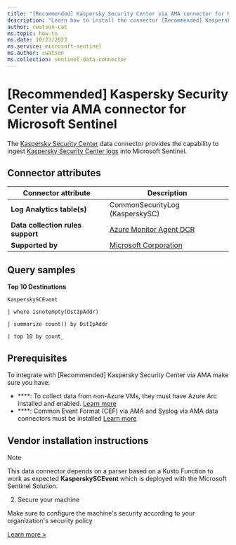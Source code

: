 ```yaml
---
title: "[Recommended] Kaspersky Security Center via AMA connector for Microsoft Sentinel"
description: "Learn how to install the connector [Recommended] Kaspersky Security Center via AMA to connect your data source to Microsoft Sentinel."
author: cwatson-cat
ms.topic: how-to
ms.date: 10/23/2023
ms.service: microsoft-sentinel
ms.author: cwatson
ms.collection: sentinel-data-connector
---
```


# [Recommended] Kaspersky Security Center via AMA connector for Microsoft Sentinel

The [Kaspersky Security Center](https://support.kaspersky.com/KSC/13/en-US/3396.htm) data connector provides the capability to ingest [Kaspersky Security Center logs](https://support.kaspersky.com/KSC/13/en-US/151336.htm) into Microsoft Sentinel.

## Connector attributes

| Connector attribute | Description |
| --- | --- |
| **Log Analytics table(s)** | CommonSecurityLog (KasperskySC)<br/> |
| **Data collection rules support** | [Azure Monitor Agent DCR](/azure/azure-monitor/agents/data-collection-rule-azure-monitor-agent) |
| **Supported by** | [Microsoft Corporation](https://support.microsoft.com) |

## Query samples

**Top 10 Destinations**
   ```kusto
KasperskySCEvent
 
   | where isnotempty(DstIpAddr)
    
   | summarize count() by DstIpAddr
 
   | top 10 by count_
   ```



## Prerequisites

To integrate with [Recommended] Kaspersky Security Center via AMA make sure you have: 

- ****: To collect data from non-Azure VMs, they must have Azure Arc installed and enabled. [Learn more](/azure/azure-monitor/agents/azure-monitor-agent-install?tabs=ARMAgentPowerShell,PowerShellWindows,PowerShellWindowsArc,CLIWindows,CLIWindowsArc)
- ****: Common Event Format (CEF) via AMA and Syslog via AMA data connectors must be installed [Learn more](/azure/sentinel/connect-cef-ama#open-the-connector-page-and-create-the-dcr)


## Vendor installation instructions


> [!NOTE]
   >  This data connector depends on a parser based on a Kusto Function to work as expected **KasperskySCEvent** which is deployed with the Microsoft Sentinel Solution.


2. Secure your machine 

Make sure to configure the machine's security according to your organization's security policy


[Learn more >](https://aka.ms/SecureCEF)
